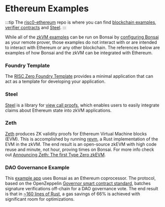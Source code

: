 # Ethereum Examples

:::tip
The [risc0-ethereum][risc0-ethereum] repo is where you can find [blockchain examples][blockchain-examples], [verifier contracts][verifier-contracts] and [Steel][steel-src].
:::

While all of the [zkVM examples][zkvm-examples] can be run on Bonsai by [configuring Bonsai][remote-proving] as your remote prover, those examples do not interact with or are intended to interact with Ethereum or any other blockchain. The references below are examples of how Bonsai and the zkVM can be integrated with Ethereum.

### Foundry Template

The [RISC Zero Foundry Template][foundry-template] provides a minimal application that can act as a template for developing your application.

### Steel

[Steel][steel-repo] is a library for [view call proofs][steel-blog], which enables users to easily integrate claims about Ethereum state into zkVM applications.

### Zeth

[Zeth][zeth-repo] produces ZK validity proofs for Ethereum Virtual Machine blocks (EVM). This is accomplished by running [revm], a Rust implementation of the EVM in the zkVM. The end result is an open-source zkEVM with high code reuse and minute, not hour, proving times on Bonsai. For more info check out [Announcing Zeth: The first Type Zero zkEVM][zeth-article].

### DAO Governance Example

This [example app][governance-example] uses Bonsai as an Ethereum coprocessor. The protocol, based on the OpenZeppelin [Governor smart contract standard], batches signature verifications off-chain for a DAO governance vote. The end result is that in [\~160 lines of Rust][signature-aggregation], a gas savings of 66% is achieved with significant room for optimizations.

[blockchain-examples]: https://github.com/risc0/risc0-ethereum/tree/release-1.1/examples
[foundry-template]: https://github.com/risc0/risc0-foundry-template
[governance-example]: https://github.com/risc0/risc0-ethereum/tree/release-1.1/examples/governance
[Governor smart contract standard]: https://docs.openzeppelin.com/contracts/4.x/api/governance
[remote-proving]: ../generating-proofs/remote-proving.md
[revm]: https://crates.io/crates/revm
[risc0-ethereum]: https://github.com/risc0/risc0-ethereum
[signature-aggregation]: https://github.com/risc0/risc0-ethereum/blob/release-1.1/examples/governance/methods/guest/src/bin/finalize_votes.rs
[steel-src]: https://github.com/risc0/risc0-ethereum/tree/release-1.1/steel
[steel-blog]: https://www.risczero.com/blog/introducing-steel
[steel-repo]: https://crates.io/crates/risc0-steel
[steel-src]: https://github.com/risc0/risc0-ethereum/tree/release-1.1/steel
[verifier-contracts]: https://github.com/risc0/risc0-ethereum/tree/release-1.1/contracts
[zeth-article]: https://www.risczero.com/news/zeth-release
[zeth-repo]: https://github.com/risc0/zeth
[zkvm-examples]: ../zkvm/examples.md
